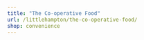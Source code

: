 ```yaml
---
title: "The Co-operative Food"
url: /littlehampton/the-co-operative-food/
shop: convenience
---
```

